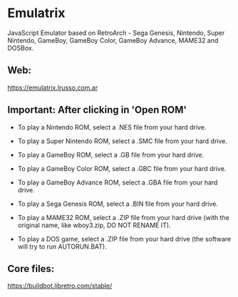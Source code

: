 # Emulatrix

JavaScript Emulator based on RetroArch - Sega Genesis, Nintendo, Super Nintendo, GameBoy, GameBoy Color, GameBoy Advance, MAME32 and DOSBox.

## Web:

https://emulatrix.lrusso.com.ar

## Important: After clicking in 'Open ROM'

- To play a Nintendo ROM, select a .NES file from your hard drive.

- To play a Super Nintendo ROM, select a .SMC file from your hard drive.

- To play a GameBoy ROM, select a .GB file from your hard drive.

- To play a GameBoy Color ROM, select a .GBC file from your hard drive.

- To play a GameBoy Advance ROM, select a .GBA file from your hard drive.

- To play a Sega Genesis ROM, select a .BIN file from your hard drive.

- To play a MAME32 ROM, select a .ZIP file from your hard drive (with the original name, like wboy3.zip, DO NOT RENAME IT).

- To play a DOS game, select a .ZIP file from your hard drive (the software will try to run AUTORUN.BAT).

## Core files:

https://buildbot.libretro.com/stable/